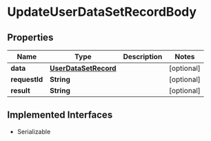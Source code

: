 

# UpdateUserDataSetRecordBody

## Properties

Name | Type | Description | Notes
------------ | ------------- | ------------- | -------------
**data** | [**UserDataSetRecord**](UserDataSetRecord.md) |  |  [optional]
**requestId** | **String** |  |  [optional]
**result** | **String** |  |  [optional]


## Implemented Interfaces

* Serializable


